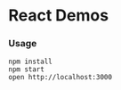 React Demos
=====================

### Usage

```
npm install
npm start
open http://localhost:3000
```

